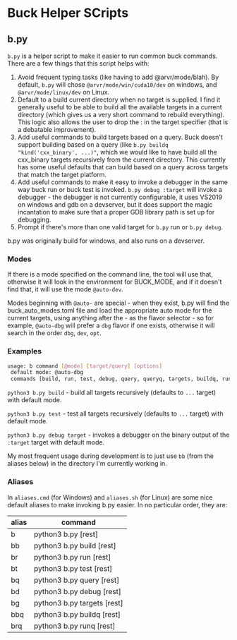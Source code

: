 # Buck Helper SCripts

## b.py

```b.py``` is a helper script to make it easier to run common buck commands.  There are a few things that this script helps with:

1) Avoid frequent typing tasks (like having to add @arvr/mode/blah).  By default, ```b.py``` will chose ```@arvr/mode/win/cuda10/dev``` on windows, and ```@arvr/mode/linux/dev``` on Linux.
1) Default to a build current directory when no target is supplied.  I find it generally useful to be able to build all the available targets in a current directory (which gives us a very short command to rebuild everything).  This logic also allows the user to drop the : in the target specifier (that is a debatable improvement).
1) Add useful commands to build targets based on a query.  Buck doesn't support building based on a query (like ```b.py buildq "kind('cxx_binary', ...)"```, which we would like to have build all the cxx_binary targets recursively from the current directory.  This currently has some useful defaults that can build based on a query across targets that match the target platform.
1) Add useful commands to make it easy to invoke a debugger in the same way buck run or buck test is invoked.  ```b.py debug :target``` will invoke a debugger - the debugger is not currently configurable, it uses VS2019 on windows and gdb on a devserver, but it does support the magic incantation to make sure that a proper GDB library path is set up for debugging.
1) Prompt if there's more than one valid target for ```b.py``` run or ```b.py debug```.

b.py was originally build for windows, and also runs on a devserver.

### Modes

If there is a mode specified on the command line, the tool will use that, otherwise it will look in the environment for BUCK_MODE, and if it doesn't find that, it will use the mode `@auto-dev`.

Modes beginning with `@auto-` are special - when they exist, b.py will find the buck_auto_modes.toml file and load the appropriate auto mode for the current targets, using anything after the - as the flavor
selector - so for example, `@auto-dbg` will prefer a `dbg` flavor if one exists, otherwise it will search in the order `dbg`, `dev`, `opt`.

### Examples

```sh
usage: b command [@mode] [target/query] [options]
 default mode: @auto-dbg
 commands [build, run, test, debug, query, queryq, targets, buildq, runq, testq, debugq, targetsq]
```

```python3 b.py build``` - build all targets recursively (defaults to ```...``` target) with default mode.

```python3 b.py test``` - test all targets recursively (defaults to ```...``` target) with default mode.

```python3 b.py debug target``` - invokes a debugger on the binary output of the ```:target``` target with default mode.

My most frequent usage during development is to just use ```bb``` (from the aliases below) in the directory I'm currently working in.

### Aliases

In ```aliases.cmd``` (for Windows) and ```aliases.sh``` (for Linux) are some nice default aliases to make invoking b.py easier.  In no particular order, they are:

|alias|command|
|-----|-------|
|b|python3 b.py [rest]|
|bb|python3 b.py build [rest]|
|br|python3 b.py run [rest]|
|bt|python3 b.py test [rest]|
|bq|python3 b.py query [rest]|
|bd|python3 b.py debug [rest]|
|bg|python3 b.py targets [rest]|
|bbq|python3 b.py buildq [rest]|
|brq|python3 b.py runq [rest]|
